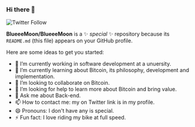 ### Hi there 👋

![Twitter Follow](https://img.shields.io/twitter/follow/moon33_blue?color=%231DA1F2&label=BlueMoon&logo=Twitter&style=for-the-badge)

**BlueeeMoon/BlueeeMoon** is a ✨ _special_ ✨ repository because its `README.md` (this file) appears on your GitHub profile.

Here are some ideas to get you started:

- 🔭 I’m currently working in software development at a unuersity. 
- 🌱 I’m currently learning about Bitcoin, its philosophy, development and implementation. 
- 👯 I’m looking to collaborate on Bitcoin.
- 🤔 I’m looking for help to learn more about Bitcoin and bring value. 
- 💬 Ask me about Back-end. 
- 📫 How to contact me: my on Twitter link is in my profile.
- 😄 Pronouns: I don't have any is special.
- ⚡ Fun fact: I love riding my bike at full speed. 

